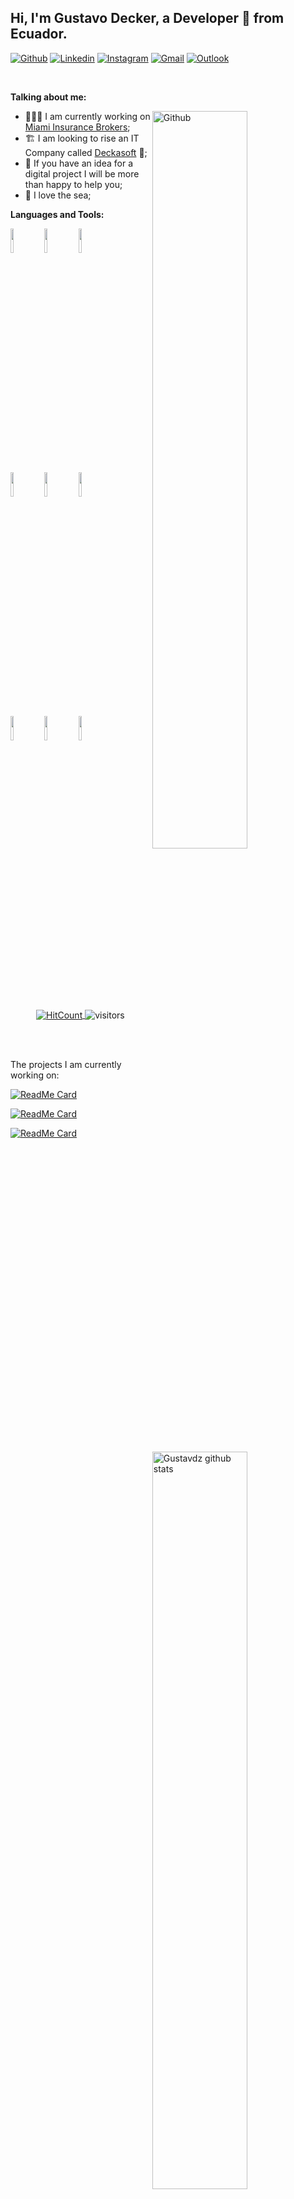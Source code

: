 <!-- Your title -->
## Hi, I'm Gustavo Decker, a Developer 🚀 from Ecuador.

<!-- Your badges
You can use the website to generate badges: https://shields.io/
-->

[![Github](https://img.shields.io/badge/-Github-000?style=flat&logo=Github&logoColor=white)](https://github.com/gustavdz)
[![Linkedin](https://img.shields.io/badge/-LinkedIn-blue?style=flat&logo=Linkedin&logoColor=white)](https://www.linkedin.com/in/gustavodeckerz/)
[![Instagram](https://img.shields.io/badge/-Instagram-c13584?style=flat&labelColor=c13584&logo=instagram&logoColor=white)](https://www.instagram.com/gustavodeckerz/)
[![Gmail](https://img.shields.io/badge/-Gmail-c14438?style=flat&logo=Gmail&logoColor=white)](mailto:gustavdz@gmail.com)
[![Outlook](https://img.shields.io/badge/-Outlook-0078D4?style=flat&logo=Microsoft-Outlook&logoColor=white)](mailto:gustav_dz@hotmail.com)

&nbsp;

<!-- Talking about you -->
**Talking about me:**

<!-- Any image aligned to the right. Beware the width -->
<img width="55%" align="right" alt="Github" src="https://raw.githubusercontent.com/onimur/.github/master/.resources/git-header.svg" />

- 👨🏽‍💻 I am currently working on [Miami Insurance Brokers](https://www.mibrk.com/);
- 🏗️ I am looking to rise an IT Company called [Deckasoft](https://www.deckasoft.com) 🤝;
- 💬 If you have an idea for a digital project I will be more than happy to help you;
- 🌊 I love the sea;

**Languages and Tools:**

<!-- Your github readme stats
You can use this api: https://github.com/anuraghazra/github-readme-stats
-->
<p>
  <a href="https://github.com/gustavdz">
    <img width="55%" align="right" alt="Gustavdz github stats" src="https://github-readme-stats.vercel.app/api?username=gustavdz&show_icons=true&title_color=fff&icon_color=79ff97&text_color=9f9f9f&bg_color=151515" />
  </a>

  <!-- Your languages and tools. Be careful with the alignment.
  You can use this sites to get logos: https://www.vectorlogo.zone or https://simpleicons.org/
  -->
  <code><img width="10%" src="https://www.vectorlogo.zone/logos/nodejs/nodejs-ar21.svg"></code>
  <code><img width="10%" src="https://www.vectorlogo.zone/logos/expressjs/expressjs-ar21.svg"></code>
  <code><img width="10%" src="https://www.vectorlogo.zone/logos/laravel/laravel-ar21.svg"></code>
  <br />
  <code><img width="10%" src="https://www.vectorlogo.zone/logos/reactjs/reactjs-ar21.svg"></code>
  <code><img width="10%" src="https://www.vectorlogo.zone/logos/angular/angular-ar21.svg"></code>
  <code><img width="10%" src="https://www.vectorlogo.zone/logos/javascript/javascript-ar21.svg"></code>
  <br />
  <code><img width="10%" src="https://www.vectorlogo.zone/logos/mysql/mysql-ar21.svg"></code>
  <code><img width="10%" src="https://www.vectorlogo.zone/logos/mongodb/mongodb-ar21.svg"></code>
  <code><img width="10%" src="https://www.vectorlogo.zone/logos/firebase/firebase-ar21.svg"></code>
</p>

<!-- Your hits or visitors
site: http://hits.dwyl.com or https://visitor-badge.glitch.me
Both apis are in trouble due to the number of requests, if you know any other to register visitors, great
-->

</br>
</br>
</br>

<p align="center">
  <a href="http://hits.dwyl.com/gustavdz/gustavdz" target="_blank">
    <img align="center" alt="HitCount" src="http://hits.dwyl.com/gustavdz/gustavdz.svg" />
  </a>
    <img align="center" alt="visitors" src="https://visitor-badge.laobi.icu/badge?page_id=gustavdz.gustavdz" />
</p>

</br>
</br>

<div><p>The projects I am currently working on: </p></div>

[![ReadMe Card](https://github-readme-stats.vercel.app/api/pin/?username=gustavdz&repo=legalconsult)](https://github.com/gustavdz/legalconsult)

[![ReadMe Card](https://github-readme-stats.vercel.app/api/pin/?username=gustavdz&repo=Appunto-server)](https://github.com/gustavdz/Appunto-server)

[![ReadMe Card](https://github-readme-stats.vercel.app/api/pin/?username=gustavdz&repo=proshop)](https://github.com/gustavdz/proshop)
